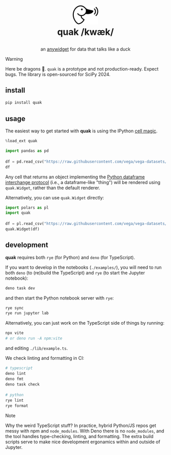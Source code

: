 <h1>
<p align="center">
  <img src="./logo.svg" alt="quak logo" width="80">
  <br>quak /kwæk/
</h1>
  <p align="center">
    <span>an <a href="https://github.com/manzt/anywidget">anywidget</a> for data that talks like a duck</span>
  </p>
</p>

> [!WARNING]
> Here be dragons 🐉. `quak` is a prototype and not production-ready. Expect bugs.
> The library is open-sourced for SciPy 2024.

## install

```sh
pip install quak
```

## usage

The easiest way to get started with **quak** is using the IPython
[cell magic](https://ipython.readthedocs.io/en/stable/interactive/magics.html).

```python
%load_ext quak
```

```python
import pandas as pd

df = pd.read_csv("https://raw.githubusercontent.com/vega/vega-datasets/main/data/airports.csv")
df
```

Any cell that returns an object implementing the
[Python dataframe interchange protocol](https://data-apis.org/dataframe-protocol/latest/purpose_and_scope.html)
(i.e., a dataframe-like "thing") will be rendered using `quak.Widget`, rather
than the default renderer.

Alternatively, you can use `quak.Widget` directly:

```python
import polars as pl
import quak

df = pl.read_csv("https://raw.githubusercontent.com/vega/vega-datasets/main/data/airports.csv")
quak.Widget(df)
```

## development

**quak** requires both `rye` (for Python) and `deno` (for TypeScript).

If you want to develop in the notebooks (`./examples/`), you will need to run
both `deno` (to (re)build the TypeScript) and `rye` (to start the Jupyter
notebook):

```sh
deno task dev
```

and then start the Python notebook server with `rye`:

```sh
rye sync
rye run jupyter lab
```

Alternatively, you can just work on the TypeScript side of things by running:

```sh
npx vite
# or deno run -A npm:vite
```

and editing `./lib/example.ts`.

We check linting and formatting in CI:

```sh
# typescript
deno lint
deno fmt
deno task check

# python
rye lint
rye format
```

> [!NOTE]
> Why the weird TypeScript stuff? In practice, hybrid Python/JS repos get messy
> with npm and `node_modules`. With Deno there is no `node_modules`, and the
> tool handles type-checking, linting, and formatting. The extra build scripts
> serve to make nice development ergonamics within and outside of Jupyter.
